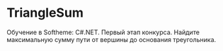 # TriangleSum
Обучение в Softheme: С#.NET. Первый этап конкурса. Найдите максимальную сумму пути от вершины до основания треугольника.
